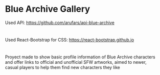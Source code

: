 # Blue Archive Gallery

Used API: https://github.com/arufars/api-blue-archive
#
Used React-Bootstrap for CSS: https://react-bootstrap.github.io
#
Proyect made to show basic profile information of Blue Archive characters and offer links to official and unofficial SFW artworks, aimed to newer, casual players to help them find new characters they like

